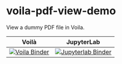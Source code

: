 # voila-pdf-view-demo
View a dummy PDF file in Voila. 

| Voilà | JupyterLab |
| :-----------------------: | :---------------------: |
| [![Voila Binder](https://mybinder.org/badge_logo.svg)](https://mybinder.org/v2/gh/ollyhensby/voila-pdf-view-demo/main?labpath=voila%2Frender%2Fview_pdf_file.ipynb) | [![Jupyterlab Binder](https://mybinder.org/badge_logo.svg)](https://mybinder.org/v2/gh/ollyhensby/voila-pdf-view-demo/main?labpath=view_pdf_file.ipynb)|

